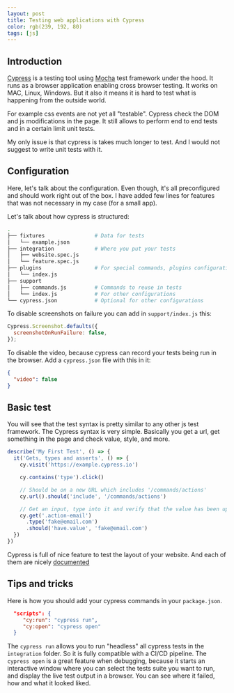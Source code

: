 ```yaml
---
layout: post
title: Testing web applications with Cypress
color: rgb(239, 192, 80)
tags: [js]
---
```


## Introduction

[Cypress](https://www.cypress.io/) is a testing tool using [Mocha](https://mochajs.org/) test framework under the hood.
It runs as a browser application enabling cross browser testing. It works on MAC, Linux, Windows.
But it also it means it is hard to test what is happening from the outside world.

For example css events are not yet all "testable". Cypress check the DOM and js modifications in the page.
It still allows to perform end to end tests and in a certain limit unit tests.

My only issue is that cypress is takes much longer to test. 
And I would not suggest to write unit tests with it.


## Configuration

Here, let's talk about the configuration. 
Even though, it's all preconfigured and should work right out of the box.
I have added few lines for features that was not necessary in my case (for a small app).

Let's talk about how cypress is structured:

```bash
.
├── fixtures                # Data for tests
│   └── example.json
├── integration             # Where you put your tests
│   ├── website.spec.js
│   └── feature.spec.js
├── plugins                 # For special commands, plugins configuration for frameworks
│   └── index.js
├── support
│   ├── commands.js         # Commands to reuse in tests
│   └── index.js            # For other configurations
└── cypress.json            # Optional for other configurations
```  

To disable screenshots on failure you can add in `support/index.js` this:

```js
Cypress.Screenshot.defaults({
  screenshotOnRunFailure: false,
});
```

To disable the video, because cypress can record your tests being run in the browser.
Add a `cypress.json` file with this in it:

```json
{
  "video": false
}
```

## Basic test

You will see that the test syntax is pretty similar to any other js test framework.
The Cypress syntax is very simple.
Basically you get a url, get something in the page and check value, style, and more.

```js
describe('My First Test', () => {
  it('Gets, types and asserts', () => {
    cy.visit('https://example.cypress.io')

    cy.contains('type').click()

    // Should be on a new URL which includes '/commands/actions'
    cy.url().should('include', '/commands/actions')

    // Get an input, type into it and verify that the value has been updated
    cy.get('.action-email')
      .type('fake@email.com')
      .should('have.value', 'fake@email.com')
  })
})
```

Cypress is full of nice feature to test the layout of your website. 
And each of them are nicely [documented](https://docs.cypress.io/api/api/table-of-contents.html)

## Tips and tricks

Here is how you should add your cypress commands in your `package.json`.

```json
  "scripts": {
     "cy:run": "cypress run",
     "cy:open": "cypress open"
  }
```

The `cypress run` allows you to run "headless" all cypress tests in the `integration` folder.
So it is fully compatible with a CI/CD pipeline.
The `cypress open` is a great feature when debugging, because it starts an interactive window where you can
select the tests suite you want to run, and display the live test output in a browser.
You can see where it failed, how and what it looked liked.
